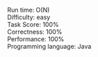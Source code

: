 Run time: O(N)  
Difficulty: easy  
Task Score: 100%  
Correctness: 100%  
Performance: 100%  
Programming language: Java  